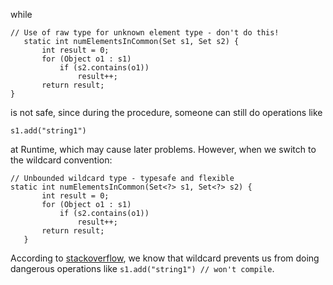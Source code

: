 while 
```
// Use of raw type for unknown element type - don't do this!
   static int numElementsInCommon(Set s1, Set s2) {
       int result = 0;
       for (Object o1 : s1)
           if (s2.contains(o1))
               result++;
       return result;
}

```
is not safe, since during the procedure, someone can still do operations like 
```
s1.add("string1")
```
at Runtime, which may cause later problems. However, when we switch to the wildcard convention:
```
// Unbounded wildcard type - typesafe and flexible
static int numElementsInCommon(Set<?> s1, Set<?> s2) {
       int result = 0;
       for (Object o1 : s1)
           if (s2.contains(o1))
               result++;
       return result;
   }
```
According to [stackoverflow](https://stackoverflow.com/questions/14242174/difference-between-an-unbound-wildcard-and-a-raw-type), we know that wildcard prevents us from doing dangerous operations like `s1.add("string1") // won't compile`.